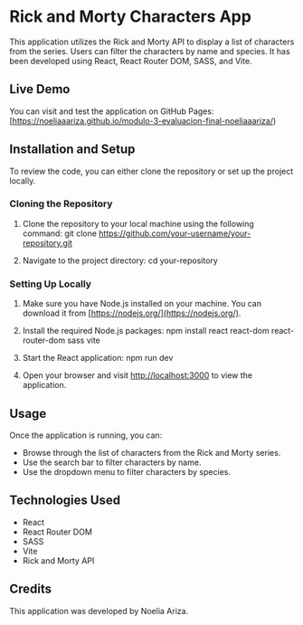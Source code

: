 # Rick and Morty Characters App

This application utilizes the Rick and Morty API to display a list of characters from the series. Users can filter the characters by name and species. It has been developed using React, React Router DOM, SASS, and Vite.

## Live Demo

You can visit and test the application on GitHub Pages:
[https://noeliaaariza.github.io/modulo-3-evaluacion-final-noeliaaariza/)

## Installation and Setup

To review the code, you can either clone the repository or set up the project locally.

### Cloning the Repository

1. Clone the repository to your local machine using the following command:
   git clone https://github.com/your-username/your-repository.git

2. Navigate to the project directory:
   cd your-repository

### Setting Up Locally

1. Make sure you have Node.js installed on your machine. You can download it from [https://nodejs.org/](https://nodejs.org/).

2. Install the required Node.js packages:
   npm install react react-dom react-router-dom sass vite

3. Start the React application:
   npm run dev

4. Open your browser and visit [http://localhost:3000](http://localhost:3000) to view the application.

## Usage

Once the application is running, you can:

- Browse through the list of characters from the Rick and Morty series.
- Use the search bar to filter characters by name.
- Use the dropdown menu to filter characters by species.

## Technologies Used

- React
- React Router DOM
- SASS
- Vite
- Rick and Morty API

## Credits

This application was developed by Noelia Ariza.
